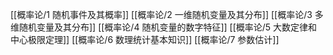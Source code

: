 [[概率论/1 随机事件及其概率]]
[[概率论/2 一维随机变量及其分布]]
[[概率论/3 多维随机变量及其分布]]
[[概率论/4 随机变量的数字特征]]
[[概率论/5 大数定律和中心极限定理]]
[[概率论/6 数理统计基本知识]]
[[概率论/7 参数估计]]
